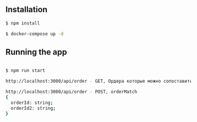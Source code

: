
## Installation

```bash
$ npm install

$ docker-compose up -d
```

## Running the app

```bash

$ npm run start

http://localhost:3000/api/order - GET, Ордера которые можно сопоставить

http://localhost:3000/api/order - POST, orderMatch 
{
  orderId: string;
  orderId2: string;
}
```


